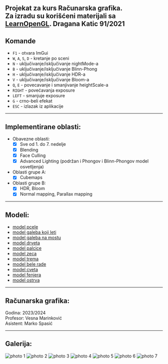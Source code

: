 Projekat za kurs Računarska grafika.\
Za izradu su korišćeni materijali sa [LearnOpenGL](https://learnopengl.com/). 
Dragana Katic 91/2021
---------------

## Komande
- `F1` - otvara ImGui
- `W`, `A`, `S`, `D` - kretanje po sceni
- `N` - uključivanje/isključivanje nightMode-a
- `B` - uključivanje/isključivanje Blinn-Phong
- `H` - uključivanje/isključivanje HDR-a
- `V` - uključivanje/isključivanje Bloom-a
- `Q`, `E` - povecavanje i smanjivanje heightScale-a 
- `RIGHT` - povećavanja exposure
- `LEFT` - smanjuje exposure
- `G` - crno-beli efekat
- `ESC` - izlazak iz aplikacije

---------------
## Implementirane oblasti:
- Obavezne oblasti:
  - [x] Sve od 1. do 7. nedelje
  - [x] Blending
  - [x] Face Culling
  - [x] Advanced Lighting (podržan i Phongov i Blinn-Phongov model osvetljenja)
- Oblasti grupe A:
  - [x] Cubemaps
- Oblasti grupe B:
  - [x] HDR, Bloom
  - [x] Normal mapping, Parallax mapping

---------------

## Modeli:
- [model pcele](https://sketchfab.com/3d-models/bee-242c1dd3f30843f9a99832cb1efdccc8)
- [model galeba koji leti](https://sketchfab.com/3d-models/derpy-seagull-91e9c4b64cca4063aaf58efa8f41be75)
- [model galeba na mostu](https://sketchfab.com/3d-models/seagull-dd79fddb754f47caa3145e7d184e3e58)
- [model drveta](https://sketchfab.com/3d-models/tree-7016d1d32fe748f0a8b3f5eb39374bc4)
- [model palcice](https://sketchfab.com/3d-models/yona-jinn-31368a25329548b8aaafc486ec6f4d04)
- [model zeca](https://sketchfab.com/3d-models/rabbit-4cf175ddd8d94c7f8705d0d3b9586e6e)
- [model trema](https://sketchfab.com/3d-models/trellis-7987f51087c1465482689f8faa8d9d84)
- [model bele rade](https://sketchfab.com/3d-models/flowers-864fcc702ffb48ea99ccd121101c7399)
- [model cveta](https://sketchfab.com/3d-models/flower-0fa50cf622f44f2ba59eff6c11cb8fbd)
- [model fenjera](https://sketchfab.com/3d-models/lantern-6a440d28424c451098a6ebbe51c848c7)
- [model ostrva](https://sketchfab.com/3d-models/floating-island-192393b07d5d4e06a27e9ffc68ac5d89)

---------------

## Računarska grafika:
Godina: 2023/2024 \
Profesor: Vesna Marinković \
Asistent: Marko Spasić

---------------
## Galerija:
![photo 1](/resources/gallery/projekat.png)
![photo 2](/resources/gallery/nightmode.png)
![photo 3](/resources/gallery/palcica.png)
![photo 4](/resources/gallery/pcelica.png)
![photo 5](/resources/gallery/galeb.png)
![photo 6](/resources/gallery/dvagalebabela.png)
![photo 7](/resources/gallery/pcela.gif)
